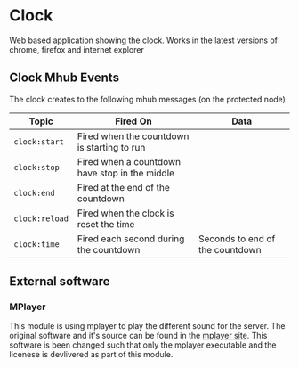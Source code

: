 Clock
=====

Web based application showing the clock. Works in the latest versions
of chrome, firefox and internet explorer

Clock Mhub Events
-----------------

The clock creates to the following mhub messages (on the protected node)

| Topic          | Fired On                                       | Data                            |
| -------------- | ---------------------------------------------- | ------------------------------- |
| `clock:start`  | Fired when the countdown is starting to run    |                                 |
| `clock:stop`   | Fired when a countdown have stop in the middle |                                 |
| `clock:end`    | Fired at the end of the countdown              |                                 |
| `clock:reload` | Fired when the clock is reset the time         |                                 |
| `clock:time`   | Fired each second during the countdown         | Seconds to end of the countdown |

External software
-----------------
### MPlayer
This module is using mplayer to play the different sound for the server.
The original software and it's source can be found in the
[mplayer site](http://www.mplayerhq.hu). This software is been changed
such that only the mplayer executable and the licenese is devlivered as
part of this module.

